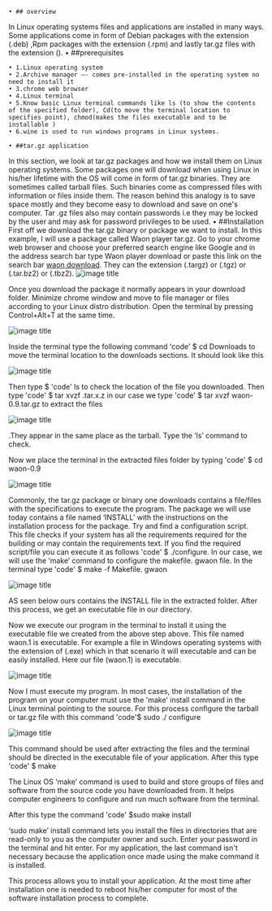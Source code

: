     • ## overview
In Linux operating systems files and applications are installed in many ways. Some applications come in form of Debian packages with the extension (<package name>.deb) ,Rpm packages with the extension (<package name>.rpm) and lastly tar.gz files with the extension (<package name.tar.gz>).
    • ##prerequisites

    • 1.Linux operating system
    • 2.Archive manager —- comes pre-installed in the operating system no need to install it
    • 3.chrome web browser
    • 4.Linux terminal
    • 5.Know basic Linux terminal commands like ls (to show the contents of the specified folder), Cd(to move the terminal location to specifies point), chmod(makes the files executable and to be  installable ) 
    • 6.wine is used to run windows programs in Linux systems.

    • ##tar.gz application
In this section, we look at tar.gz packages and how we install them on Linux operating systems. Some packages one will download when using Linux in his/her lifetime with the OS will come in form of tar.gz binaries. They are sometimes called tarball files.
 Such binaries come as compressed files with information or files inside them. The reason behind this analogy is to save space mostly and they become easy to download and save on one's computer. Tar .gz files also may contain passwords i.e they may be locked by the user and may ask for password privileges to be used. 
    • ##Installation
First off we download the tar.gz binary or package we want to install. In this example, I will use a package called Waon player tar.gz. Go to your chrome web browser and choose your preferred search engine like Google and in the address search bar type Waon player download or paste this link on the search bar [waon download](http://kichiki.github.io/waon/dist/index.html). They can the extension (.targz) or (.tgz) or (.tar.bz2) or (.tbz2).
![image title](/tar-gz-files/chrome.png)

Once you download the package it normally appears in your download folder. Minimize chrome window and move to file manager or files according to your Linux distro distribution. Open the terminal by pressing Control+Alt+T at the same time.

![image title](/tar-gz-files/terminal.png)

Inside the terminal  type the following command
'code' $  cd Downloads 
to move the terminal location to the downloads sections. It should look like this

![image title](/tar-gz-files/downloads.png)

 Then type
$ 'code' ls
to check the location of the file you downloaded. Then type 
'code' $ tar xvzf <Package name>.tar.x.z in our case we type
'code' $  tar xvzf waon-0.9.tar.gz to extract the files 

![image title](/tar-gz-files/extract.png)

.They appear in the same place as the tarball. Type the ‘ls’ command to check.


Now we place the terminal in the extracted files folder by typing 
'code' $ cd waon-0.9

![image title](/tar-gz-files/waon.png)


Commonly, the tar.gz package or binary one downloads contains a file/files with the specifications to execute the program. The package we will use today contains a file named ‘INSTALL’ with the instructions on the installation process for the package.
Try and find a configuration script. This file checks if your system has all the requirements required for the building or may contain the requirements text. If you find the required  script/file you can execute it as follows
'code' $ ./configure.
      In our case, we will use the ‘make’ command to configure the makefile. gwaon file. In the terminal type
'code' $ make -f Makefile. gwaon

![image title](/tar-gz-files/makefile.png)


AS seen below ours contains the INSTALL  file in the extracted folder. After this process, we get an executable file in our directory.


Now we execute our program in the terminal to install it using the executable file we created from the above step above. This file named waon.1 is executable. For example a file in Windows operating systems with the extension of  (.exe) which in that scenario it will executable and can be easily installed. Here our file (waon.1) is executable.

![image title](/tar-gz-files/made.png)

Now I must execute my program. In most cases, the installation of the program on your computer must use the 'make' install command in the Linux terminal pointing to the source. For this process configure the tarball or tar.gz file with this command
'code'$ sudo ./ configure

![image title](/tar-gz-files/execute.png)

This command should be used after extracting the files and the terminal should be directed in the executable file of your application. After this type
'code' $ make <executable file>

The Linux OS ‘make’ command is used to build and store groups of files and software from the source code you have downloaded from. It helps computer engineers to configure and run much software from the terminal.

After this type the command 
'code' $sudo make install 

‘sudo make’ install command lets you install the files in directories that are read-only to you as the computer owner and such. Enter your password in the terminal and hit enter.
For my application, the last command isn't necessary because the application once made using the make command it is installed.

 This process allows you to install your application. At the most time after installation one is needed to reboot his/her computer for most of the software installation process to complete.













 











 












